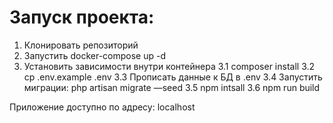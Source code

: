 
# Запуск проекта:

1. Клонировать репозиторий
2. Запустить docker-compose up -d
3. Установить зависимости внутри контейнера
3.1 composer install
3.2 cp .env.example .env
3.3 Прописать данные к БД в .env
3.4 Запустить миграции: php artisan migrate —seed
3.5 npm intsall
3.6 npm run build

Приложение доступно по адресу: localhost

